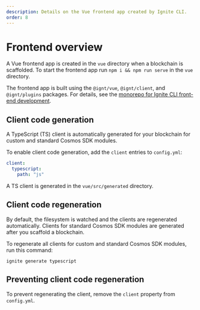 ```yaml
---
description: Details on the Vue frontend app created by Ignite CLI.
order: 8
---
```


# Frontend overview

A Vue frontend app is created in the `vue` directory when a blockchain is scaffolded. To start the frontend app run `npm i && npm run serve` in the `vue` directory.

The frontend app is built using the `@ignt/vue`, `@ignt/client`, and `@ignt/plugins` packages. For details, see the [monorepo for Ignite CLI front-end development](https://github.com/ignite-hq/vue).

## Client code generation

A TypeScript (TS) client is automatically generated for your blockchain for custom and standard Cosmos SDK modules.

To enable client code generation, add the `client` entries to `config.yml`:

```yaml
client:
  typescript:
    path: "js"
```

A TS client is generated in the `vue/src/generated` directory.

## Client code regeneration

By default, the filesystem is watched and the clients are regenerated automatically. Clients for standard Cosmos SDK modules are generated after you scaffold a blockchain.

To regenerate all clients for custom and standard Cosmos SDK modules, run this command:

`ignite generate typescript`

## Preventing client code regeneration	

To prevent regenerating the client, remove the `client` property from `config.yml`.	
